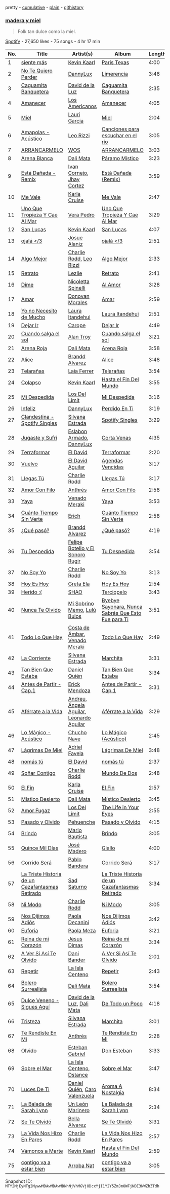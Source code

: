 pretty - [cumulative](/playlists/cumulative/37i9dQZF1DX2xKqsL1SVWb.md) - [plain](/playlists/plain/37i9dQZF1DX2xKqsL1SVWb) - [githistory](https://github.githistory.xyz/mackorone/spotify-playlist-archive/blob/main/playlists/plain/37i9dQZF1DX2xKqsL1SVWb)

### [madera y miel](https://open.spotify.com/playlist/37i9dQZF1DX2xKqsL1SVWb)

> Folk tan dulce como la miel.

[Spotify](https://open.spotify.com/user/spotify) - 27,650 likes - 75 songs - 4 hr 17 min

| No. | Title | Artist(s) | Album | Length |
|---|---|---|---|---|
| 1 | [siente más](https://open.spotify.com/track/6sycT6FiSI1YSERI9279qY) | [Kevin Kaarl](https://open.spotify.com/artist/6OBGbSaBUvQtk9wpQfDbOE) | [Paris Texas](https://open.spotify.com/album/2H7Ptwzuy83loDyZzHiPw8) | 4:00 |
| 2 | [No Te Quiero Perder](https://open.spotify.com/track/4AwlNIyid3oRyNqX61kTKt) | [DannyLux](https://open.spotify.com/artist/6ElqtIfQsAkEYypgfJIjeK) | [Limerencia](https://open.spotify.com/album/4d9KK2351FK3PAzlqfy8yj) | 3:46 |
| 3 | [Caguamita Banquetera](https://open.spotify.com/track/20CVdUmIYyPy5Qcqr7uzrj) | [David de la Luz](https://open.spotify.com/artist/3qViLpJR7GZmsde4FYn5Y3) | [Caguamita Banquetera](https://open.spotify.com/album/4IoOjS1QllQtS7JV6ltzLG) | 2:35 |
| 4 | [Amanecer](https://open.spotify.com/track/5TQwSAq0BAU9DWpKmHmI9F) | [Los Americanos](https://open.spotify.com/artist/4Q0wQsRzWYhbAXIKQN6LSw) | [Amanecer](https://open.spotify.com/album/5XX0iRSDLzElMVY2EcDThW) | 4:05 |
| 5 | [Miel](https://open.spotify.com/track/6ohTBTmcNHe9UzvxAgA9wJ) | [Lauri Garcia](https://open.spotify.com/artist/4RH5rQ6kwIASIwZxWUBNTS) | [Miel](https://open.spotify.com/album/5ARQqCgouMHuaCwIGLeh5B) | 2:04 |
| 6 | [Amapolas \- Acústico](https://open.spotify.com/track/3w7yklj80FkFG1e3QQBzGB) | [Leo Rizzi](https://open.spotify.com/artist/2281RSmb2cN6knnt0Iarb2) | [Canciones para escuchar en el río](https://open.spotify.com/album/1OSheaXw7vf5kvIF94qrTk) | 3:05 |
| 7 | [ARRANCARMELO](https://open.spotify.com/track/2x8oBuYaObjqHqgGuIUZ0b) | [WOS](https://open.spotify.com/artist/5YCc6xS5Gpj3EkaYGdjyNK) | [ARRANCARMELO](https://open.spotify.com/album/4KFUPud6oSm5IgLwnGkzPt) | 3:03 |
| 8 | [Arena Blanca](https://open.spotify.com/track/5j0P1xvPEFC3aLloV70sAF) | [Dali Mata](https://open.spotify.com/artist/5UeFBoZ5aFWt6MtINvwwxL) | [Páramo Místico](https://open.spotify.com/album/3w6sKad6TBHZgZGE3oU4tL) | 3:23 |
| 9 | [Está Dañada \- Remix](https://open.spotify.com/track/2HFrlVZI1PHNwfNiIC8mkb) | [Ivan Cornejo](https://open.spotify.com/artist/6PH3FLQAxtqYy46Zv08bpV), [Jhay Cortez](https://open.spotify.com/artist/0EFisYRi20PTADoJrifHrz) | [Está Dañada \(Remix\)](https://open.spotify.com/album/1dEd2iGVdXJXmQdhNklAOO) | 3:59 |
| 10 | [Me Vale](https://open.spotify.com/track/1oUmSARy0Baw05S8G1Er55) | [Karla Cruise](https://open.spotify.com/artist/1lDvMKVfuYM3tO8iAIlYrs) | [Me Vale](https://open.spotify.com/album/2AB0FCPBg9G7pbHoQIhDZX) | 2:47 |
| 11 | [Uno Que Tropieza Y Cae Al Mar](https://open.spotify.com/track/7s9RruGzghXh575zU4qEpz) | [Vera Pedro](https://open.spotify.com/artist/2agXYMhipkDXIGmy5C158S) | [Uno Que Tropieza Y Cae Al Mar](https://open.spotify.com/album/2tdaciK2jsRem4pSzjb53Z) | 3:29 |
| 12 | [San Lucas](https://open.spotify.com/track/75UMtPC77vqKRwfSuYuNPO) | [Kevin Kaarl](https://open.spotify.com/artist/6OBGbSaBUvQtk9wpQfDbOE) | [San Lucas](https://open.spotify.com/album/5I20nnpF2Jj6GjUFsk9EG1) | 4:07 |
| 13 | [ojalá </3](https://open.spotify.com/track/2Gf3SCoQqgRbxUdjsP3IP4) | [Josue Alaniz](https://open.spotify.com/artist/0xe5VGTguHmr56kk0FF66A) | [ojalá </3](https://open.spotify.com/album/0dZbJuwWFwFqXSq6BC1xes) | 2:51 |
| 14 | [Algo Mejor](https://open.spotify.com/track/57OmmVVcjJVBuWSMOI42Pn) | [Charlie Rodd](https://open.spotify.com/artist/2vylKAxeoJ2dAwIi9ck762), [Leo Rizzi](https://open.spotify.com/artist/2281RSmb2cN6knnt0Iarb2) | [Algo Mejor](https://open.spotify.com/album/0HYUyOcBGQhtdhC1woSkCt) | 2:33 |
| 15 | [Retrato](https://open.spotify.com/track/0SYLZU1RhHaVBZO2cv9SQ3) | [Lezlie](https://open.spotify.com/artist/278VaSr9ONC7O8n0CXm4Fg) | [Retrato](https://open.spotify.com/album/7eI2NAvOwa8O8CtnBARs3A) | 2:41 |
| 16 | [Dime](https://open.spotify.com/track/4nVXw2k8sRREEK4w4akSXd) | [Nicoletta Spinelli](https://open.spotify.com/artist/69hYMQ2gjsvpxbOwUNzwLj) | [Al Amor](https://open.spotify.com/album/1vefYbawyvYoFEzvw8kVUB) | 3:28 |
| 17 | [Amar](https://open.spotify.com/track/55lkRONUdhDT87IbTuJKXN) | [Donovan Morales](https://open.spotify.com/artist/7tOfNTrIJaAxfedyY5Xyax) | [Amar](https://open.spotify.com/album/2WLYPoynzvRPOPBtdXaPrj) | 2:59 |
| 18 | [Yo no Necesito de Mucho](https://open.spotify.com/track/6lEr0uF4mJJAODSXfQ6WvR) | [Laura Itandehui](https://open.spotify.com/artist/3uxDXFazxpQa87VTMJAdcK) | [Laura Itandehui](https://open.spotify.com/album/4LS3jrPzt2givh5P1n98Ot) | 2:51 |
| 19 | [Dejar Ir](https://open.spotify.com/track/2a7gTBqzipCCuSQzgOSHl6) | [Carope](https://open.spotify.com/artist/4TCGau2PjdwNpyEOPVtdPs) | [Dejar Ir](https://open.spotify.com/album/7joqDQGlL3HEbX4uuaR8tA) | 4:49 |
| 20 | [Cuando salga el sol](https://open.spotify.com/track/5kR3d959InuG8hA5EDXE2k) | [Alan Troy](https://open.spotify.com/artist/2AAtJ9SZMYanKsVF87wxGU) | [Cuando salga el sol](https://open.spotify.com/album/0DXHs3FAp1n74c9DRFykqv) | 3:21 |
| 21 | [Arena Roja](https://open.spotify.com/track/5LxBsUiUHcxHeg1bQyQYeF) | [Dali Mata](https://open.spotify.com/artist/5UeFBoZ5aFWt6MtINvwwxL) | [Arena Roja](https://open.spotify.com/album/35nR8jjRVVjo6R3IhQO9le) | 3:58 |
| 22 | [Alice](https://open.spotify.com/track/3Gjv8N8YAtPPvLr3hBixCf) | [Brandd Alvarez](https://open.spotify.com/artist/38Fp7nDn5ldveEZHy1fkbo) | [Alice](https://open.spotify.com/album/1Znk3hvHqIF4spxwgtwsTT) | 3:48 |
| 23 | [Telarañas](https://open.spotify.com/track/6Tci9Lg9K45tGA0PzABd8F) | [Laia Ferrer](https://open.spotify.com/artist/4VbGzRTJxDLQlr0m0rXPWC) | [Telarañas](https://open.spotify.com/album/0fMwISnscgwgMWlERNwXg1) | 3:54 |
| 24 | [Colapso](https://open.spotify.com/track/7dT9D6117e5DbhnKxDLNW9) | [Kevin Kaarl](https://open.spotify.com/artist/6OBGbSaBUvQtk9wpQfDbOE) | [Hasta el Fin Del Mundo](https://open.spotify.com/album/7M4AeOUpTfAHk1Ch4xKUC7) | 3:55 |
| 25 | [Mi Despedida](https://open.spotify.com/track/6Svlf7ToRwf8VFaHWpdN9O) | [Los Del Limit](https://open.spotify.com/artist/4pQxRQ2bUyVpk89wzztCLw) | [Mi Despedida](https://open.spotify.com/album/23INaDzOxYRJqQOm5X2Twv) | 3:16 |
| 26 | [Infeliz](https://open.spotify.com/track/1HfkiyazS6licNey0lz01N) | [DannyLux](https://open.spotify.com/artist/6ElqtIfQsAkEYypgfJIjeK) | [Perdido En Ti](https://open.spotify.com/album/6DXKFFQcoS3ovfQVzj26fg) | 3:19 |
| 27 | [Clandestina \- Spotify Singles](https://open.spotify.com/track/1Oie9uASbo83OrEkZ2whEM) | [Silvana Estrada](https://open.spotify.com/artist/72VywtXEoONiBLNu3ibGI7) | [Spotify Singles](https://open.spotify.com/album/1KFVMgFxBDhf1fprYdbxHl) | 3:29 |
| 28 | [Jugaste y Sufrí](https://open.spotify.com/track/3NqBxTOMCJ3zW9CIP51td4) | [Eslabon Armado](https://open.spotify.com/artist/0XeEobZplHxzM9QzFQWLiR), [DannyLux](https://open.spotify.com/artist/6ElqtIfQsAkEYypgfJIjeK) | [Corta Venas](https://open.spotify.com/album/7C8Wi2KmO6MqPYZqNuhZ1W) | 4:35 |
| 29 | [Terraformar](https://open.spotify.com/track/4ZDdMGTlSgm7ATgbx4pZlP) | [El David](https://open.spotify.com/artist/61h5RLs6eo1eapzuDzoA5b) | [Terraformar](https://open.spotify.com/album/3CT4nIVAbLmPqCK3LtFMzK) | 2:20 |
| 30 | [Vuelvo](https://open.spotify.com/track/1JcLF91e2N4sSuYuZ19fEz) | [El David Aguilar](https://open.spotify.com/artist/4exC9EVGcJb6F33htBWbkk) | [Agendas Vencidas](https://open.spotify.com/album/1ItyNz7DTEfVqchGAFui8s) | 3:17 |
| 31 | [Llegas Tú](https://open.spotify.com/track/6hTueX70hZWte9EIZT8gVY) | [Charlie Rodd](https://open.spotify.com/artist/2vylKAxeoJ2dAwIi9ck762) | [Llegas Tú](https://open.spotify.com/album/1FpQMUoPBbW919ow0vVqA9) | 3:17 |
| 32 | [Amor Con Filo](https://open.spotify.com/track/0c9mfOt1GwupTmognEOAPA) | [Anthrés](https://open.spotify.com/artist/69euPppXM1JP7UYXzKBvi4) | [Amor Con Filo](https://open.spotify.com/album/7KsYE758XsdXbAz16k5mPt) | 2:58 |
| 33 | [Yaya](https://open.spotify.com/track/7jm48iiBt7oI8skNwgzNrs) | [Venado Meraki](https://open.spotify.com/artist/5bLXtvIMDtusv4j9PtXjgB) | [Yaya](https://open.spotify.com/album/6ZhmkUD947boo8m6KGS4CM) | 3:53 |
| 34 | [Cuánto Tiempo Sin Verte](https://open.spotify.com/track/3J9NSlmfJI6jQMEs7pBtc0) | [Erich](https://open.spotify.com/artist/3l9fWRfml0xOFriezXXwhU) | [Cuánto Tiempo Sin Verte](https://open.spotify.com/album/5pr1wEmMoyPLs3Opk1YcY6) | 2:58 |
| 35 | [¿Qué pasó?](https://open.spotify.com/track/1VgWAGoBepDqO0elgJ7LHL) | [Brandd Alvarez](https://open.spotify.com/artist/38Fp7nDn5ldveEZHy1fkbo) | [¿Qué pasó?](https://open.spotify.com/album/7mTdih8YvmbQBKsmXNOISQ) | 4:19 |
| 36 | [Tu Despedida](https://open.spotify.com/track/27lGrJOO7EwUuInWZGqCMz) | [Felipe Botello y El Sonoro Rugir](https://open.spotify.com/artist/1IcvjLbT3CPDoGPwpycAvr) | [Tu Despedida](https://open.spotify.com/album/3SANjRAaEFJ9WEXxRc8yGX) | 3:54 |
| 37 | [No Soy Yo](https://open.spotify.com/track/2WsqNbvR2Ej6e6ae5t62eX) | [Charlie Rodd](https://open.spotify.com/artist/2vylKAxeoJ2dAwIi9ck762) | [No Soy Yo](https://open.spotify.com/album/0PVjH55QwxgCjcOxqavV09) | 3:13 |
| 38 | [Hoy Es Hoy](https://open.spotify.com/track/3H4XQcBxCptMYEou4tsjVd) | [Greta Ela](https://open.spotify.com/artist/5c8L3nGznkMGwbmyMKVIl8) | [Hoy Es Hoy](https://open.spotify.com/album/3iU8y5kOdMIPMdaRaHyhmF) | 2:54 |
| 39 | [Herido :\(](https://open.spotify.com/track/3nOVioPlgs8GxvCVQJ0jKV) | [SHAO](https://open.spotify.com/artist/6rGxc2bEuNfj8aNtGh7TQS) | [Terciopelo](https://open.spotify.com/album/0uOOazj0IXyUab4OVT9rIz) | 3:43 |
| 40 | [Nunca Te Olvido](https://open.spotify.com/track/3XXZerYu2j34Z7eUh56F6K) | [Mi Sobrino Memo](https://open.spotify.com/artist/2ae7hwWgesyGJVI2vebofH), [Lulú Bulos](https://open.spotify.com/artist/3GnE3KJ3V1YO5IhindQrkj) | [Byebye Sayonara, Nunca Sabrás Que Esto Fue para Ti](https://open.spotify.com/album/5Uv6SEehbntf84qXBZyT56) | 3:51 |
| 41 | [Todo Lo Que Hay](https://open.spotify.com/track/78VEN4CxhRBCtE23LdIN6t) | [Costa de Ámbar](https://open.spotify.com/artist/4K41ddEQfjQ0XGZPA6ErMg), [Venado Meraki](https://open.spotify.com/artist/5bLXtvIMDtusv4j9PtXjgB) | [Todo Lo Que Hay](https://open.spotify.com/album/1O1Awr8xY2q6FwZ0qVsWf7) | 2:49 |
| 42 | [La Corriente](https://open.spotify.com/track/0nw9LTQoeiFoDFpZUkyW43) | [Silvana Estrada](https://open.spotify.com/artist/72VywtXEoONiBLNu3ibGI7) | [Marchita](https://open.spotify.com/album/0Y1tsEnH5gN8TEJRQ9xOLi) | 3:31 |
| 43 | [Tan Bien Que Estaba](https://open.spotify.com/track/3ozEF7ejFaLouclqb7khai) | [Daniel Quién](https://open.spotify.com/artist/3zxodnZ10PEbv27ixLeQdQ) | [Tan Bien Que Estaba](https://open.spotify.com/album/6agvAr3BILtwOWJfO6i2gg) | 3:34 |
| 44 | [Antes de Partir \- Cap.1](https://open.spotify.com/track/4IqmLOM19rzF1WeOTwK2ND) | [Erick Mendoza](https://open.spotify.com/artist/4a3ZMZGCMmCEAFnRdUTdw4) | [Antes de Partir \- Cap.1](https://open.spotify.com/album/3yBJgpGmpOIQ79oBEbaNdm) | 3:31 |
| 45 | [Aférrate a la Vida](https://open.spotify.com/track/68MygQgC9byQcYbfL1c62L) | [Andreu](https://open.spotify.com/artist/49pN3mdjxaRuzkwGWb8AHj), [Ángela Aguilar](https://open.spotify.com/artist/3abT87tqQ4Q5PA5nw6CYyH), [Leonardo Aguilar](https://open.spotify.com/artist/1QgrwYywvDuC43MDtR8cqq) | [Aférrate a la Vida](https://open.spotify.com/album/2CihWNIsCMahuxYTFt3zRx) | 3:29 |
| 46 | [Lo Mágico \- Acústico](https://open.spotify.com/track/39aXU64OoiRzFB3J2swIs7) | [Chucho Nave](https://open.spotify.com/artist/2HzCdz4inInXUvCs5LYZK9) | [Lo Mágico \(Acústico\)](https://open.spotify.com/album/7cpt7cv64rdDcdNw8gC6Jw) | 2:45 |
| 47 | [Lágrimas De Miel](https://open.spotify.com/track/5xxWDPW1I0aHAt3twyXAPy) | [Adriel Favela](https://open.spotify.com/artist/0PrhwIWbqYFYyY2ZrkIWgI) | [Lágrimas De Miel](https://open.spotify.com/album/1tTolYWqffkyFE64kvjlkh) | 3:48 |
| 48 | [nomás tú](https://open.spotify.com/track/2QOWWawJs7RLfttH4BXPXa) | [El David](https://open.spotify.com/artist/61h5RLs6eo1eapzuDzoA5b) | [nomás tú](https://open.spotify.com/album/638iojk5ANMxC2zlVcjd16) | 2:37 |
| 49 | [Soñar Contigo](https://open.spotify.com/track/0GYS14rwcsMXhYMP57W164) | [Charlie Rodd](https://open.spotify.com/artist/2vylKAxeoJ2dAwIi9ck762) | [Mundo De Dos](https://open.spotify.com/album/2prBuM9hprQROvEI5MDZ5C) | 2:48 |
| 50 | [El Fin](https://open.spotify.com/track/0tMZaa09HA20lbBvKEkd8N) | [Karla Cruise](https://open.spotify.com/artist/1lDvMKVfuYM3tO8iAIlYrs) | [El Fin](https://open.spotify.com/album/36zytWk6zIaTL5hcrPplY8) | 2:57 |
| 51 | [Místico Desierto](https://open.spotify.com/track/5AnG5RoXwxs16RlIprIzHA) | [Dali Mata](https://open.spotify.com/artist/5UeFBoZ5aFWt6MtINvwwxL) | [Místico Desierto](https://open.spotify.com/album/4OUAnAu3mmXKsMSD7X0sCa) | 3:45 |
| 52 | [Amor Fugaz](https://open.spotify.com/track/4O2bxKTnK9En7OPw8kGDDF) | [Los Del Limit](https://open.spotify.com/artist/4pQxRQ2bUyVpk89wzztCLw) | [The Life in Your Eyes](https://open.spotify.com/album/7hnH4pDgMDP4veSuZ7Uxlz) | 2:55 |
| 53 | [Pasado y Olvido](https://open.spotify.com/track/6Ri2uwJoxSyRTjRipledb7) | [Pehuenche](https://open.spotify.com/artist/7oXCcD0gC5pmtZk0HIxOhk) | [Pasado y Olvido](https://open.spotify.com/album/3oEUqfDFc1M0ODEUmb1nhs) | 4:15 |
| 54 | [Brindo](https://open.spotify.com/track/1oLp4xkeNCxjMy4glz0vbL) | [Mario Bautista](https://open.spotify.com/artist/0AspLZGQkP38yddNoD0pLn) | [Brindo](https://open.spotify.com/album/5WBJnHs3CWYPwoi3yJS58x) | 3:05 |
| 55 | [Quince Mil Días](https://open.spotify.com/track/0xJDZoUeyeOBlj9jtqhyum) | [José Madero](https://open.spotify.com/artist/62nVRNDLaS8m1p31F6omGw) | [Giallo](https://open.spotify.com/album/4WV1PuDBMdzqXiWVWG0ovo) | 4:00 |
| 56 | [Corrido Será](https://open.spotify.com/track/7Go6T2SYkl9yo0z47S3pYy) | [Pablo Bandera](https://open.spotify.com/artist/7oLM8EDFTJsCWDWJE7jlrm) | [Corrido Será](https://open.spotify.com/album/5L9FBfsRy92FnKP34ZCHiS) | 3:17 |
| 57 | [La Triste Historia de un Cazafantasmas Retirado](https://open.spotify.com/track/66upbgKkgfSxMmIWMCvL8p) | [Sad Saturno](https://open.spotify.com/artist/4skcssepAWMUywr7Nmng2d) | [La Triste Historia de un Cazafantasmas Retirado](https://open.spotify.com/album/7EoVqsPnTl7mEj3p1wMZus) | 3:34 |
| 58 | [Ni Modo](https://open.spotify.com/track/3qyeBuydjVtFbuJA0EAjC4) | [Charlie Rodd](https://open.spotify.com/artist/2vylKAxeoJ2dAwIi9ck762) | [Ni Modo](https://open.spotify.com/album/5YZRghq9Z477w06ZTlxCeX) | 3:05 |
| 59 | [Nos Dijimos Adiós](https://open.spotify.com/track/4DEa05v9flZt5Q009QucTU) | [Paola Decanini](https://open.spotify.com/artist/17yUbbjExrUX4RrV7fqkNE) | [Nos Dijimos Adiós](https://open.spotify.com/album/2AQqArbCTwT5LEAD01IXHe) | 3:42 |
| 60 | [Euforia](https://open.spotify.com/track/2hHaDesv4GPrUFALA10p0B) | [Paola Meza](https://open.spotify.com/artist/5njFdXuFrH8HzkBpoEFHy0) | [Euforia](https://open.spotify.com/album/0UkJCJOyqXSUVAaJriabB6) | 3:21 |
| 61 | [Reina de mi Corazón](https://open.spotify.com/track/6pBV756dsPFIMGfLi29Obk) | [Jesus Dimas](https://open.spotify.com/artist/3T8yvcStZybKlw4Douh93g) | [Reina de mi Corazón](https://open.spotify.com/album/2eg5l4Mktmc950WhNBdybS) | 3:34 |
| 62 | [A Ver Si Así Te Olvido](https://open.spotify.com/track/6uhb1UBKjtodP8KcsqN1Ep) | [Dani Bander](https://open.spotify.com/artist/5vz76TPq0Mr6SwREOxs3Sf) | [A Ver Si Así Te Olvido](https://open.spotify.com/album/1oOxmtLysm5sq2pcGqBlv8) | 2:01 |
| 63 | [Repetir](https://open.spotify.com/track/4TlpJDThWiOD0KJz0snvD7) | [La Isla Centeno](https://open.spotify.com/artist/7EnLmrL4jTZKjeseaZyA0L) | [Repetir](https://open.spotify.com/album/2hN53yrLB2x6xcHwPiHTd5) | 2:43 |
| 64 | [Bolero Surrealista](https://open.spotify.com/track/0axqkZNASfnYOI3abp06dT) | [Dali Mata](https://open.spotify.com/artist/5UeFBoZ5aFWt6MtINvwwxL) | [Bolero Surrealista](https://open.spotify.com/album/6kZcXw3tT2Kbj9rqZsh83a) | 3:54 |
| 65 | [Dulce Veneno \- Sigues Aquí](https://open.spotify.com/track/2u0bUWgV8Ac8O3gnnA5xI0) | [David de la Luz](https://open.spotify.com/artist/3qViLpJR7GZmsde4FYn5Y3), [Dali Mata](https://open.spotify.com/artist/5UeFBoZ5aFWt6MtINvwwxL) | [De Todo un Poco](https://open.spotify.com/album/28FDFSEkA2zhVB5q6GL6CS) | 4:18 |
| 66 | [Tristeza](https://open.spotify.com/track/1MulQvxfRRNds6QE3rgaHT) | [Silvana Estrada](https://open.spotify.com/artist/72VywtXEoONiBLNu3ibGI7) | [Marchita](https://open.spotify.com/album/0Y1tsEnH5gN8TEJRQ9xOLi) | 3:01 |
| 67 | [Te Rendiste En Mi](https://open.spotify.com/track/5juW0lOYaezB3KuUu92cxT) | [Anthrés](https://open.spotify.com/artist/69euPppXM1JP7UYXzKBvi4) | [Te Rendiste En Mi](https://open.spotify.com/album/2WeAJB9OVLI1jpDGWZwQpI) | 2:28 |
| 68 | [Olvido](https://open.spotify.com/track/3gZmkA0JuHdnI0egvWuKBq) | [Esteban Gabriel](https://open.spotify.com/artist/6RPeBghYnSwGV6FOw7huuN) | [Don Esteban](https://open.spotify.com/album/4TdFGG8K4OW4O0e8G6udtr) | 3:33 |
| 69 | [Sobre el Mar](https://open.spotify.com/track/3T9jOyviuZ0JoX3dfBKE0m) | [La Isla Centeno](https://open.spotify.com/artist/7EnLmrL4jTZKjeseaZyA0L), [Dstance](https://open.spotify.com/artist/1NxTfbylQiyMQ8yOFxG3x2) | [Sobre el Mar](https://open.spotify.com/album/4ss0ZG3vjtuYtvbM1fgab0) | 3:47 |
| 70 | [Luces De Ti](https://open.spotify.com/track/4L8Cl4jcsIgJp9rSFOHYDx) | [Daniel Quién](https://open.spotify.com/artist/3zxodnZ10PEbv27ixLeQdQ), [Caro Valenzuela](https://open.spotify.com/artist/1FnofQUJuuKmigKaan0XT3) | [Aroma A Nostalgia](https://open.spotify.com/album/6cneFPJP1wgyZ26tjiOeJL) | 8:34 |
| 71 | [La Balada de Sarah Lynn](https://open.spotify.com/track/358ITOTwU2zByvL2YftgGn) | [Un León Marinero](https://open.spotify.com/artist/3r55sOwTNOxG0GIM3VAyE7) | [La Balada de Sarah Lynn](https://open.spotify.com/album/04SGJp6OGTuWtAycY4oOtY) | 2:34 |
| 72 | [Se Te Olvidó](https://open.spotify.com/track/43p7kAVqa4CYkwQtl0ZBb3) | [Bella Álvarez](https://open.spotify.com/artist/6dqfuonDrw9UdawWJIAGjs) | [Se Te Olvidó](https://open.spotify.com/album/1k8eERaYIlNo3PI5VOx2Eo) | 3:31 |
| 73 | [La Vida Nos Hizo En Pares](https://open.spotify.com/track/3gXaySyXvlEfzUNgiJJgE7) | [Charlie Rodd](https://open.spotify.com/artist/2vylKAxeoJ2dAwIi9ck762) | [La Vida Nos Hizo En Pares](https://open.spotify.com/album/5K2ZzoGMtuuml2Bg2ueaZQ) | 2:57 |
| 74 | [Vámonos a Marte](https://open.spotify.com/track/2TzkIzgzIHhewMxyh1u4hh) | [Kevin Kaarl](https://open.spotify.com/artist/6OBGbSaBUvQtk9wpQfDbOE) | [Hasta el Fin Del Mundo](https://open.spotify.com/album/7M4AeOUpTfAHk1Ch4xKUC7) | 2:59 |
| 75 | [contigo va a estar bien](https://open.spotify.com/track/3II1gxMk8QeElZoimHOEQ7) | [Arroba Nat](https://open.spotify.com/artist/4Srl3qf5e1RfnXi5wBlIL4) | [contigo va a estar bien](https://open.spotify.com/album/7aitspSO60ab2xeVN2b33K) | 3:05 |

Snapshot ID: `MTY2MjEyNTg2MywwMDAwMDAwMDNhNjVhMGVjODcxYjI1Y2Y5ZmJmOWFjNDI3NWZhZTdh`
